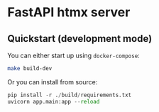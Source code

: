 # FastAPI htmx server

## Quickstart (development mode)

You can either start up using `docker-compose`:

```sh
make build-dev
```

Or you can install from source:

```python
pip install -r ./build/requirements.txt
uvicorn app.main:app --reload
```
